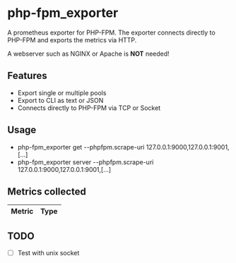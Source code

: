 # php-fpm_exporter

A prometheus exporter for PHP-FPM.
The exporter connects directly to PHP-FPM and exports the metrics via HTTP.

A webserver such as NGINX or Apache is **NOT** needed!

## Features

* Export single or multiple pools
* Export to CLI as text or JSON
* Connects directly to PHP-FPM via TCP or Socket

## Usage

* php-fpm_exporter get --phpfpm.scrape-uri 127.0.0.1:9000,127.0.0.1:9001,[...]
* php-fpm_exporter server --phpfpm.scrape-uri 127.0.0.1:9000,127.0.0.1:9001,[...]

## Metrics collected

| Metric | Type |
|--------|------|



## TODO

- [ ] Test with unix socket